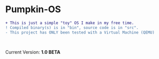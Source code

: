 # Pumpkin-OS
```diff
+ This is just a simple "toy" OS I make in my free time.
! Compiled binary(s) is in "bin", source code is in "src".
- This project has ONLY been tested with a Virtual Machine (QEMU)
```
<br />
<p>Current Version: <b>1.0 BETA</b></p>
